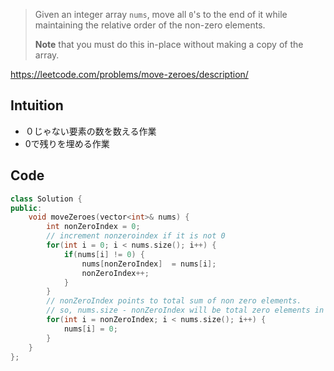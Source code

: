 > Given an integer array `nums`, move all `0`'s to the end of it while maintaining the relative order of the non-zero elements.
> 
> 
> **Note** that you must do this in-place without making a copy of the array.
> 

https://leetcode.com/problems/move-zeroes/description/

## Intuition

- ０じゃない要素の数を数える作業
- 0で残りを埋める作業

## Code

```cpp
class Solution {
public:
    void moveZeroes(vector<int>& nums) {
        int nonZeroIndex = 0;
        // increment nonzeroindex if it is not 0
        for(int i = 0; i < nums.size(); i++) {
            if(nums[i] != 0) {
                nums[nonZeroIndex]  = nums[i];
                nonZeroIndex++;
            }
        }
        // nonZeroIndex points to total sum of non zero elements.
        // so, nums.size - nonZeroIndex will be total zero elements in array.
        for(int i = nonZeroIndex; i < nums.size(); i++) {
            nums[i] = 0;
        }
    }
};
```
